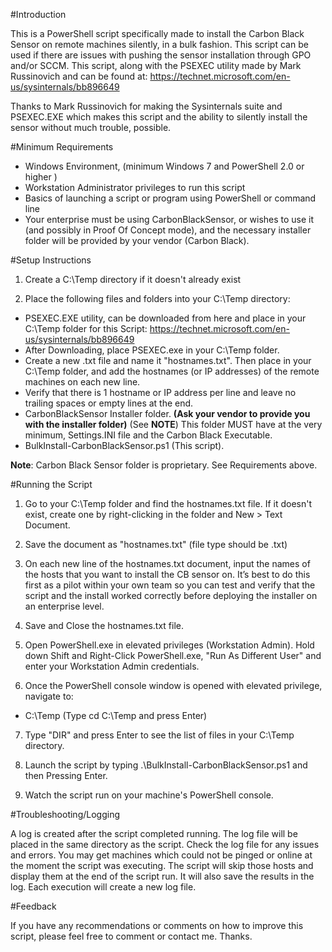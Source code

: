 #Introduction

This is a PowerShell script specifically made to install the Carbon Black Sensor on remote machines silently, in a bulk fashion. This script can be used if there are issues with pushing the sensor installation through GPO and/or SCCM. This script, along with the PSEXEC utility made by Mark Russinovich and can be found at:
https://technet.microsoft.com/en-us/sysinternals/bb896649

Thanks to Mark Russinovich for making the Sysinternals suite and PSEXEC.EXE which makes this script and the ability to silently install the sensor without much trouble, possible.

#Minimum Requirements

- Windows Environment, (minimum Windows 7 and PowerShell 2.0 or higher )
- Workstation Administrator privileges to run this script
- Basics of launching a script or program using PowerShell or command line
- Your enterprise must be using CarbonBlackSensor, or wishes to use it (and possibly in Proof Of
Concept mode), and the necessary installer folder will be provided by your vendor (Carbon Black).

#Setup Instructions

1) Create a C:\Temp directory if it  doesn't already exist

2) Place the following files and folders into your C:\Temp directory:

- PSEXEC.EXE utility, can be downloaded from here and place in your C:\Temp folder for this Script: https://technet.microsoft.com/en-us/sysinternals/bb896649
- After Downloading, place PSEXEC.exe in your C:\Temp folder.
- Create a new .txt file and name it "hostnames.txt". Then place in your C:\Temp folder, and add the hostnames (or IP addresses) of the remote machines on each new line.
- Verify that there is 1 hostname or IP address per line and leave no trailing spaces or empty lines at the end.
- CarbonBlackSensor Installer folder. **(Ask your vendor to provide you with the installer folder)** (See **NOTE**) This folder MUST have at the very minimum, Settings.INI file and the Carbon Black Executable.
- BulkInstall-CarbonBlackSensor.ps1 (This script).

**Note**: Carbon Black Sensor folder is proprietary. See Requirements above.

#Running the Script

1) Go to your C:\Temp folder and find the hostnames.txt file. If it doesn't exist, create one by right-clicking in the folder and New > Text Document.

2) Save the document as "hostnames.txt" (file type should be .txt)

3) On each new line of the hostnames.txt document, input the names of the hosts that you want to install the CB sensor on. It’s best to do this first as a pilot within your own team so you can test and verify that the script and the install worked correctly before deploying the installer on an enterprise level.

4) Save and Close the hostnames.txt file.

5) Open PowerShell.exe in elevated privileges (Workstation Admin). Hold down Shift and Right-Click PowerShell.exe, "Run As Different User" and enter your Workstation Admin credentials.

6) Once the PowerShell console window is opened with elevated privilege, navigate to:

- C:\Temp (Type cd C:\Temp and press Enter)
	
7) Type "DIR" and press Enter to see the list of files in your C:\Temp directory.

8) Launch the script by typing .\BulkInstall-CarbonBlackSensor.ps1 and then Pressing Enter.

9) Watch the script run on your machine's PowerShell console.

#Troubleshooting/Logging

A log is created after the script completed running. The log file will be placed in the same directory as the script. Check the log file for any issues and errors. You may get machines which could not be pinged or online at the moment the script was executing. The script will skip those hosts and display them at the end of the script run. It will also save the results in the log. Each execution will create a new log file.

#Feedback

If you have any recommendations or comments on how to improve this script, please feel free to comment or contact me. Thanks.
